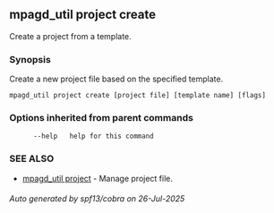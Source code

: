 ## mpagd_util project create

Create a project from a template.

### Synopsis

Create a new project file based on the specified template.

```
mpagd_util project create [project file] [template name] [flags]
```

### Options inherited from parent commands

```
      --help   help for this command
```

### SEE ALSO

* [mpagd_util project](mpagd_util_project.md)	 - Manage project file.

###### Auto generated by spf13/cobra on 26-Jul-2025
